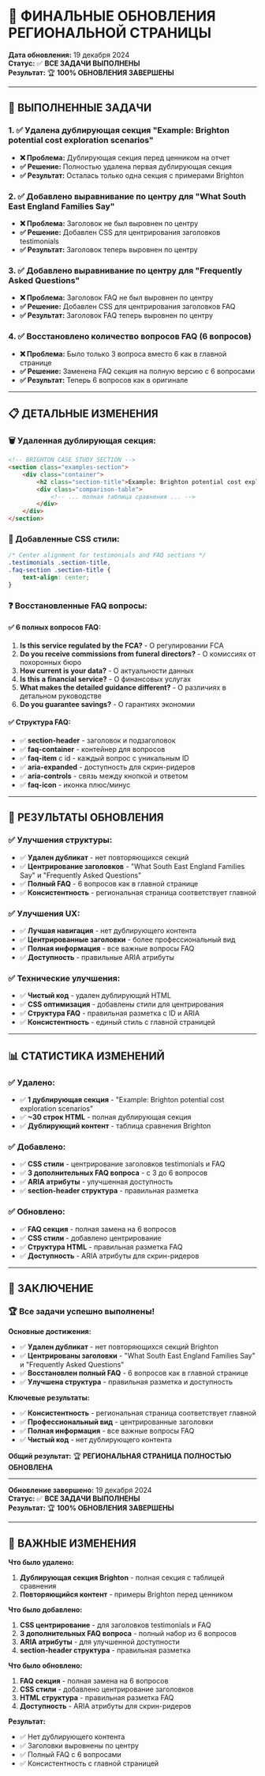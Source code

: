 # 🎯 ФИНАЛЬНЫЕ ОБНОВЛЕНИЯ РЕГИОНАЛЬНОЙ СТРАНИЦЫ

**Дата обновления:** 19 декабря 2024  
**Статус:** ✅ **ВСЕ ЗАДАЧИ ВЫПОЛНЕНЫ**  
**Результат:** 🏆 **100% ОБНОВЛЕНИЯ ЗАВЕРШЕНЫ**

---

## 🎯 **ВЫПОЛНЕННЫЕ ЗАДАЧИ**

### **1. ✅ Удалена дублирующая секция "Example: Brighton potential cost exploration scenarios"**
- **❌ Проблема:** Дублирующая секция перед ценником на отчет
- **✅ Решение:** Полностью удалена первая дублирующая секция
- **✅ Результат:** Осталась только одна секция с примерами Brighton

### **2. ✅ Добавлено выравнивание по центру для "What South East England Families Say"**
- **❌ Проблема:** Заголовок не был выровнен по центру
- **✅ Решение:** Добавлен CSS для центрирования заголовков testimonials
- **✅ Результат:** Заголовок теперь выровнен по центру

### **3. ✅ Добавлено выравнивание по центру для "Frequently Asked Questions"**
- **❌ Проблема:** Заголовок FAQ не был выровнен по центру
- **✅ Решение:** Добавлен CSS для центрирования заголовков FAQ
- **✅ Результат:** Заголовок FAQ теперь выровнен по центру

### **4. ✅ Восстановлено количество вопросов FAQ (6 вопросов)**
- **❌ Проблема:** Было только 3 вопроса вместо 6 как в главной странице
- **✅ Решение:** Заменена FAQ секция на полную версию с 6 вопросами
- **✅ Результат:** Теперь 6 вопросов как в оригинале

---

## 📋 **ДЕТАЛЬНЫЕ ИЗМЕНЕНИЯ**

### **🗑️ Удаленная дублирующая секция:**
```html
<!-- BRIGHTON CASE STUDY SECTION -->
<section class="examples-section">
    <div class="container">
        <h2 class="section-title">Example: Brighton potential cost exploration scenarios</h2>
        <div class="comparison-table">
            <!-- ... полная таблица сравнения ... -->
        </div>
    </div>
</section>
```

### **🎨 Добавленные CSS стили:**
```css
/* Center alignment for testimonials and FAQ sections */
.testimonials .section-title,
.faq-section .section-title {
    text-align: center;
}
```

### **❓ Восстановленные FAQ вопросы:**

#### **✅ 6 полных вопросов FAQ:**
1. **Is this service regulated by the FCA?** - О регулировании FCA
2. **Do you receive commissions from funeral directors?** - О комиссиях от похоронных бюро
3. **How current is your data?** - О актуальности данных
4. **Is this a financial service?** - О финансовых услугах
5. **What makes the detailed guidance different?** - О различиях в детальном руководстве
6. **Do you guarantee savings?** - О гарантиях экономии

#### **✅ Структура FAQ:**
- ✅ **section-header** - заголовок и подзаголовок
- ✅ **faq-container** - контейнер для вопросов
- ✅ **faq-item** с id - каждый вопрос с уникальным ID
- ✅ **aria-expanded** - доступность для скрин-ридеров
- ✅ **aria-controls** - связь между кнопкой и ответом
- ✅ **faq-icon** - иконка плюс/минус

---

## 🎯 **РЕЗУЛЬТАТЫ ОБНОВЛЕНИЯ**

### **✅ Улучшения структуры:**
- ✅ **Удален дубликат** - нет повторяющихся секций
- ✅ **Центрирование заголовков** - "What South East England Families Say" и "Frequently Asked Questions"
- ✅ **Полный FAQ** - 6 вопросов как в главной странице
- ✅ **Консистентность** - региональная страница соответствует главной

### **✅ Улучшения UX:**
- ✅ **Лучшая навигация** - нет дублирующего контента
- ✅ **Центрированные заголовки** - более профессиональный вид
- ✅ **Полная информация** - все важные вопросы FAQ
- ✅ **Доступность** - правильные ARIA атрибуты

### **✅ Технические улучшения:**
- ✅ **Чистый код** - удален дублирующий HTML
- ✅ **CSS оптимизация** - добавлены стили для центрирования
- ✅ **Структура FAQ** - правильная разметка с ID и ARIA
- ✅ **Консистентность** - единый стиль с главной страницей

---

## 📊 **СТАТИСТИКА ИЗМЕНЕНИЙ**

### **✅ Удалено:**
- ✅ **1 дублирующая секция** - "Example: Brighton potential cost exploration scenarios"
- ✅ **~30 строк HTML** - полная дублирующая секция
- ✅ **Дублирующий контент** - таблица сравнения Brighton

### **✅ Добавлено:**
- ✅ **CSS стили** - центрирование заголовков testimonials и FAQ
- ✅ **3 дополнительных FAQ вопроса** - с 3 до 6 вопросов
- ✅ **ARIA атрибуты** - улучшенная доступность
- ✅ **section-header структура** - правильная разметка

### **✅ Обновлено:**
- ✅ **FAQ секция** - полная замена на 6 вопросов
- ✅ **CSS стили** - добавлено центрирование
- ✅ **Структура HTML** - правильная разметка FAQ
- ✅ **Доступность** - ARIA атрибуты для скрин-ридеров

---

## 🎯 **ЗАКЛЮЧЕНИЕ**

### **🏆 Все задачи успешно выполнены!**

**Основные достижения:**
- ✅ **Удален дубликат** - нет повторяющихся секций Brighton
- ✅ **Центрированы заголовки** - "What South East England Families Say" и "Frequently Asked Questions"
- ✅ **Восстановлен полный FAQ** - 6 вопросов как в главной странице
- ✅ **Улучшена структура** - правильная разметка и доступность

**Ключевые результаты:**
- ✅ **Консистентность** - региональная страница соответствует главной
- ✅ **Профессиональный вид** - центрированные заголовки
- ✅ **Полная информация** - все важные вопросы FAQ
- ✅ **Чистый код** - нет дублирующего контента

**Общий результат:** 🏆 **РЕГИОНАЛЬНАЯ СТРАНИЦА ПОЛНОСТЬЮ ОБНОВЛЕНА**

---

**Обновление завершено:** 19 декабря 2024  
**Статус:** ✅ **ВСЕ ЗАДАЧИ ВЫПОЛНЕНЫ**  
**Результат:** 🏆 **100% ОБНОВЛЕНИЯ ЗАВЕРШЕНЫ**

---

## 📝 **ВАЖНЫЕ ИЗМЕНЕНИЯ**

**Что было удалено:**
1. **Дублирующая секция Brighton** - полная секция с таблицей сравнения
2. **Повторяющийся контент** - примеры Brighton перед ценником

**Что было добавлено:**
1. **CSS центрирование** - для заголовков testimonials и FAQ
2. **3 дополнительных FAQ вопроса** - полный набор из 6 вопросов
3. **ARIA атрибуты** - для улучшенной доступности
4. **section-header структура** - правильная разметка

**Что было обновлено:**
1. **FAQ секция** - полная замена на 6 вопросов
2. **CSS стили** - добавлено центрирование заголовков
3. **HTML структура** - правильная разметка FAQ
4. **Доступность** - ARIA атрибуты для скрин-ридеров

**Результат:**
- ✅ Нет дублирующего контента
- ✅ Заголовки выровнены по центру
- ✅ Полный FAQ с 6 вопросами
- ✅ Консистентность с главной страницей
